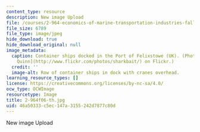 ```yaml
---
content_type: resource
description: New image Upload
file: /courses/2-964-economics-of-marine-transportation-industries-fall-2006/46a50333c5ec147a3155242d7877c80d_2-964f06-th.jpg
file_size: 6789
file_type: image/jpeg
hide_download: true
hide_download_original: null
image_metadata:
  caption: Container ships docked in the Port of Felixstowe (UK). (Photo by [Jeremy
    Quinn](http://www.flickr.com/photos/sharkbait/) on Flickr.)
  credit: ''
  image-alt: Row of container ships in dock with cranes overhead.
learning_resource_types: []
license: https://creativecommons.org/licenses/by-nc-sa/4.0/
ocw_type: OCWImage
resourcetype: Image
title: 2-964f06-th.jpg
uid: 46a50333-c5ec-147a-3155-242d7877c80d
---
```

New image Upload